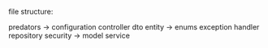 file structure:

predators ->    configuration
                controller
                dto
                entity -> enums
                exception
                handler
                repository
                security -> model
                service
